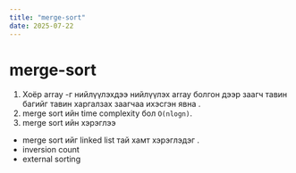 ```yaml
---
title: "merge-sort"
date: 2025-07-22
---
```


# merge-sort

1. Хоёр array -г нийлүүлэхдээ нийлүүлэх array болгон дээр заагч тавин багийг тавин харгалзах заагчаа ихэсгэн явна .
2. merge sort ийн time complexity бол `O(nlogn)`.
3. merge sort ийн хэрэглээ

- merge sort ийг linked list тай хамт хэрэглэдэг .
- inversion count
- external sorting
